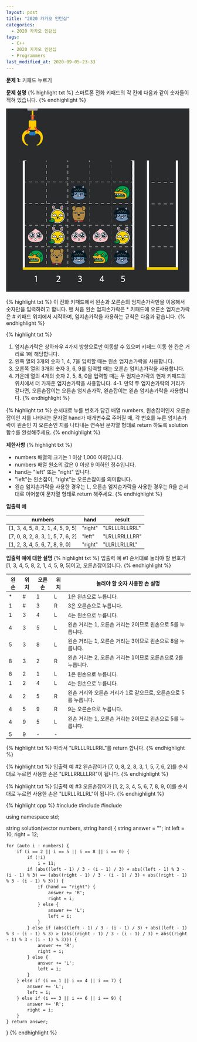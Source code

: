 ```yaml
---
layout: post
title: "2020 카카오 인턴십"
categories:
  - 2020 카카오 인턴십
tags:
  - C++
  - 2020 카카오 인턴십
  - Programmers
last_modified_at: 2020-09-05-23-33
---
```


<strong> 문제 1:</strong> 키패드 누르기

<strong>문제 설명</strong>
{% highlight txt %}
스마트폰 전화 키패드의 각 칸에 다음과 같이 숫자들이 적혀 있습니다.
{% endhighlight %}

![crane_game_101.png](/assets/images/2020-09-03-23-33-2019-카카오-개발자-겨울-인턴십/crane_game_101.png)

{% highlight txt %}
이 전화 키패드에서 왼손과 오른손의 엄지손가락만을 이용해서 숫자만을 입력하려고
합니다.
맨 처음 왼손 엄지손가락은 * 키패드에 오른손 엄지손가락은 # 키패드 위치에서
시작하며, 엄지손가락을 사용하는 규칙은 다음과 같습니다.
{% endhighlight %}

{% highlight txt %}
1. 엄지손가락은 상하좌우 4가지 방향으로만 이동할 수 있으며 키패드 이동 한 칸은
   거리로 1에 해당합니다.
2. 왼쪽 열의 3개의 숫자 1, 4, 7을 입력할 때는 왼손 엄지손가락을 사용합니다.
3. 오른쪽 열의 3개의 숫자 3, 6, 9를 입력할 때는 오른손 엄지손가락을 사용합니다.
4. 가운데 열의 4개의 숫자 2, 5, 8, 0을 입력할 때는 두 엄지손가락의 현재
   키패드의 위치에서 더 가까운 엄지손가락을 사용합니다.
    4-1. 만약 두 엄지손가락의 거리가 같다면, 오른손잡이는 오른손 엄지손가락,
         왼손잡이는 왼손 엄지손가락을 사용합니다.
{% endhighlight %}

{% highlight txt %}
순서대로 누를 번호가 담긴 배열 numbers, 왼손잡이인지 오른손잡이인 지를
나타내는 문자열 hand가 매개변수로 주어질 때, 각 번호를 누른 엄지손가락이
왼손인 지 오른손인 지를 나타내는 연속된 문자열 형태로 return 하도록
solution 함수를 완성해주세요.
{% endhighlight %}

<strong>제한사항</strong>
{% highlight txt %}
  - numbers 배열의 크기는 1 이상 1,000 이하입니다.
  - numbers 배열 원소의 값은 0 이상 9 이하인 정수입니다.
  - hand는 "left" 또는 "right" 입니다.
  - "left"는 왼손잡이, "right"는 오른손잡이를 의미합니다.
  - 왼손 엄지손가락을 사용한 경우는 L, 오른손 엄지손가락을 사용한 경우는
    R을 순서대로 이어붙여 문자열 형태로 return 해주세요.
{% endhighlight %}

<strong>입출력 예</strong>

| numbers | hand | result |
| --- | --- | --- |
| [1, 3, 4, 5, 8, 2, 1, 4, 5, 9, 5] | "right" | "LRLLLRLLRRL" |
| [7, 0, 8, 2, 8, 3, 1, 5, 7, 6, 2] | "left" | "LRLLRRLLLRR" |
| [1, 2, 3, 4, 5, 6, 7, 8, 9, 0] | "right" | "LLRLLRLLRL" |


<strong>입출력 예에 대한 설명</strong>
{% highlight txt %}
입출력 예 #1
순서대로 눌러야 할 번호가 [1, 3, 4, 5, 8, 2, 1, 4, 5, 9, 5]이고,
오른손잡이입니다.
{% endhighlight %}

| 왼손 | 위치 | 오른손 | 위치 | 눌러야 할 숫자	사용한 손	설명 |
| --- | --- | --- | --- | --- |
| * | # | 1 | L | 1은 왼손으로 누릅니다. |
| 1 | # | 3 | R | 3은 오른손으로 누릅니다. |
| 1 | 3 | 4 | L | 4는 왼손으로 누릅니다. |
| 4 | 3 | 5 | L | 왼손 거리는 1, 오른손 거리는 2이므로 왼손으로 5를 누릅니다. |
| 5 | 3 | 8 | L | 왼손 거리는 1, 오른손 거리는 3이므로 왼손으로 8을 누릅니다. |
| 8 | 3 | 2 | R | 왼손 거리는 2, 오른손 거리는 1이므로 오른손으로 2를 누릅니다. |
| 8 | 2 | 1 | L | 1은 왼손으로 누릅니다. |
| 1 | 2 | 4 | L | 4는 왼손으로 누릅니다. |
| 4 | 2 | 5 | R | 왼손 거리와 오른손 거리가 1로 같으므로, 오른손으로 5를 누릅니다. |
| 4 | 5 | 9 | R | 9는 오른손으로 누릅니다. |
| 4 | 9 | 5 | L | 왼손 거리는 1, 오른손 거리는 2이므로 왼손으로 5를 누릅니다. |
| 5 | 9 | - | -	| |

{% highlight txt %}
따라서 "LRLLLRLLRRL"를 return 합니다.
{% endhighlight %}

{% highlight txt %}
입출력 예 #2
왼손잡이가 [7, 0, 8, 2, 8, 3, 1, 5, 7, 6, 2]를 순서대로 누르면
사용한 손은 "LRLLRRLLLRR"이 됩니다.
{% endhighlight %}

{% highlight txt %}
입출력 예 #3
오른손잡이가 [1, 2, 3, 4, 5, 6, 7, 8, 9, 0]를 순서대로 누르면
사용한 손은 "LLRLLRLLRL"이 됩니다.
{% endhighlight %}



{% highlight cpp %}
#include <string>
#include <vector>
#include <cmath>

using namespace std;

string solution(vector<int> numbers, string hand) {
    string answer = "";
    int left = 10, right = 12;
    
    for (auto i : numbers) {
        if (i == 2 || i == 5 || i == 8 || i == 0) {
            if (!i)
                i = 11;      
            if (abs((left - 1) / 3 - (i - 1) / 3) + abs((left - 1) % 3 - (i - 1) % 3) == (abs((right - 1) / 3 - (i - 1) / 3) + abs((right - 1) % 3 - (i - 1) % 3))) {
                if (hand == "right") {
                    answer += 'R';
                    right = i;
                } else {
                    answer += 'L';
                    left = i;
                }
            } else if (abs((left - 1) / 3 - (i - 1) / 3) + abs((left - 1) % 3 - (i - 1) % 3) > (abs((right - 1) / 3 - (i - 1) / 3) + abs((right - 1) % 3 - (i - 1) % 3))) {
                answer += 'R';
                right = i;
            } else {
                answer += 'L';
                left = i;
            }
        } else if (i == 1 || i == 4 || i == 7) {
            answer += 'L';
            left = i;
        } else if (i == 3 || i == 6 || i == 9) {
            answer += 'R';
            right = i;
        }
    } return answer;
}
{% endhighlight %}
